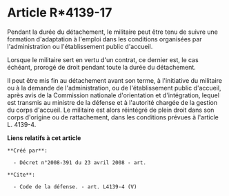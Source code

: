 # Article R*4139-17

Pendant la durée du détachement, le militaire peut être tenu de suivre une formation d'adaptation à l'emploi dans les
conditions organisées par l'administration ou l'établissement public d'accueil. 

Lorsque le militaire sert en vertu d'un contrat, ce dernier est, le cas échéant, prorogé de droit pendant toute la durée du
détachement. 

Il peut être mis fin au détachement avant son terme, à l'initiative du militaire ou à la demande de l'administration, ou de
l'établissement public d'accueil, après avis de la Commission nationale d'orientation et d'intégration, lequel est transmis
au ministre de la défense et à l'autorité chargée de la gestion du corps d'accueil. Le militaire est alors réintégré de plein
droit dans son corps d'origine ou de rattachement, dans les conditions prévues à l'article L. 4139-4.

**Liens relatifs à cet article**

	**Créé par**:

	  - Décret n°2008-391 du 23 avril 2008 - art.

	**Cite**:

	  - Code de la défense. - art. L4139-4 (V)
